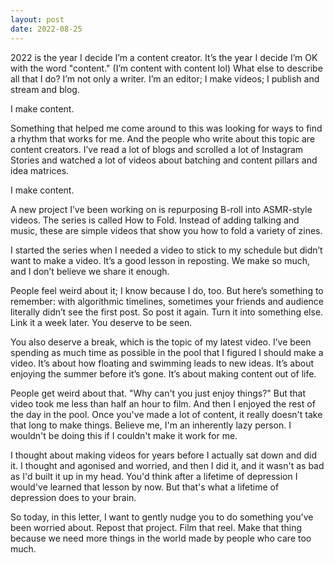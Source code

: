 ```yaml
---
layout: post
date: 2022-08-25
---
```


2022 is the year I decide I’m a content creator. It’s the year I decide I’m OK with the word "content." (I’m content with content lol) What else to describe all that I do? I’m not only a writer. I’m an editor; I make videos; I publish and stream and blog.

I make content.

Something that helped me come around to this was looking for ways to find a rhythm that works for me. And the people who write about this topic are content creators. I’ve read a lot of blogs and scrolled a lot of Instagram Stories and watched a lot of videos about batching and content pillars and idea matrices.

I make content.

A new project I’ve been working on is repurposing B-roll into ASMR-style videos. The series is called How to Fold. Instead of adding talking and music, these are simple videos that show you how to fold a variety of zines.

I started the series when I needed a video to stick to my schedule but didn’t want to make a video. It’s a good lesson in reposting. We make so much, and I don’t believe we share it enough.

People feel weird about it; I know because I do, too. But here’s something to remember: with algorithmic timelines, sometimes your friends and audience literally didn’t see the first post. So post it again. Turn it into something else. Link it a week later. You deserve to be seen.

You also deserve a break, which is the topic of my latest video. I’ve been spending as much time as possible in the pool that I figured I should make a video. It’s about how floating and swimming leads to new ideas. It’s about enjoying the summer before it’s gone. It’s about making content out of life.

People get weird about that. "Why can't you just enjoy things?" But that video took me less than half an hour to film. And then I enjoyed the rest of the day in the pool. Once you've made a lot of content, it really doesn't take that long to make things. Believe me, I'm an inherently lazy person. I wouldn't be doing this if I couldn't make it work for me.

I thought about making videos for years before I actually sat down and did it. I thought and agonised and worried, and then I did it, and it wasn't as bad as I'd built it up in my head. You'd think after a lifetime of depression I would've learned that lesson by now. But that's what a lifetime of depression does to your brain.

So today, in this letter, I want to gently nudge you to do something you've been worried about. Repost that project. Film that reel. Make that thing because we need more things in the world made by people who care too much.

